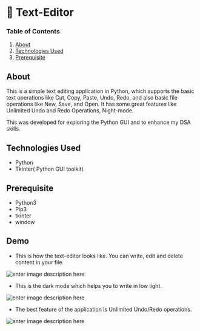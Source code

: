 # 📝 Text-Editor


### Table of Contents

1.  [About](https://github.com/iampiyushjain/Text-Editor/blob/main/README.md#about)
2.  [Technologies Used](https://github.com/iampiyushjain/Text-Editor/blob/main/README.md#technologies-used)
3.  [Prerequisite](https://github.com/iampiyushjain/Text-Editor/blob/main/README.md#prerequisite)

## About

This is a simple text editing application in Python, which supports the basic text operations like Cut, Copy, Paste, Undo, Redo, and also basic file operations like New, Save, and Open. It has some great features like Unlimited Undo and Redo Operations, Night-mode. 

This was developed for exploring the Python GUI and to enhance my DSA skills.

## Technologies Used

-   Python
-   Tkinter( Python GUI toolkit)

## Prerequisite

-   Python3
-   Pip3
-   tkinter
-   window

## Demo

 - This is how the text-editor looks like. You can write, edit and delete content in your file.

![enter image description here](https://github.com/iampiyushjain/Text-Editor/blob/main/screenshots/file.gif)

 - This is the dark mode which helps you to write in low light.

![enter image description here](https://github.com/iampiyushjain/Text-Editor/blob/main/screenshots/dark_mode.gif)

 - The best feature of the application is Unlimited Undo/Redo operations. 

![enter image description here](https://github.com/iampiyushjain/Text-Editor/blob/main/screenshots/operation.gif)

